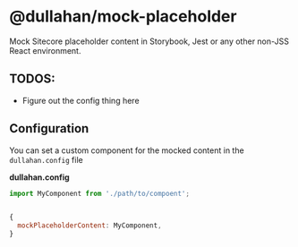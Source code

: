 # @dullahan/mock-placeholder

Mock Sitecore placeholder content in Storybook, Jest or any other non-JSS React environment.

## TODOS:

- Figure out the config thing here

## Configuration

You can set a custom component for the mocked content in the `dullahan.config` file

**dullahan.config**

```js
import MyComponent from './path/to/compoent';


{
  mockPlaceholderContent: MyComponent,
}
```
